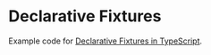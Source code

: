 # Declarative Fixtures

Example code for [Declarative Fixtures in TypeScript](https://roosimaa.ee/declarative-fixtures-typescript/).
